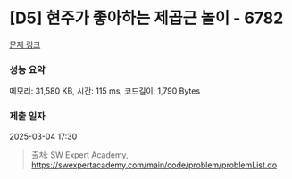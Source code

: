 # [D5] 현주가 좋아하는 제곱근 놀이 - 6782 

[문제 링크](https://swexpertacademy.com/main/code/problem/problemDetail.do?contestProbId=AWgqsAlKr9sDFAW0) 

### 성능 요약

메모리: 31,580 KB, 시간: 115 ms, 코드길이: 1,790 Bytes

### 제출 일자

2025-03-04 17:30



> 출처: SW Expert Academy, https://swexpertacademy.com/main/code/problem/problemList.do